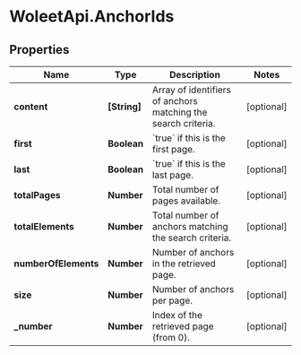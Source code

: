 # WoleetApi.AnchorIds

## Properties
Name | Type | Description | Notes
------------ | ------------- | ------------- | -------------
**content** | **[String]** | Array of identifiers of anchors matching the search criteria. | [optional] 
**first** | **Boolean** | &#x60;true&#x60; if this is the first page.  | [optional] 
**last** | **Boolean** | &#x60;true&#x60; if this is the last page.  | [optional] 
**totalPages** | **Number** | Total number of pages available. | [optional] 
**totalElements** | **Number** | Total number of anchors matching the search criteria. | [optional] 
**numberOfElements** | **Number** | Number of anchors in the retrieved page. | [optional] 
**size** | **Number** | Number of anchors per page. | [optional] 
**_number** | **Number** | Index of the retrieved page (from 0). | [optional] 


